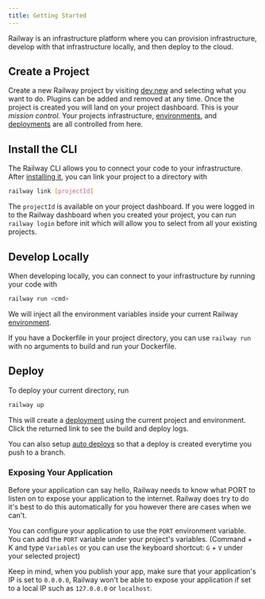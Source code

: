 ```yaml
---
title: Getting Started
---
```


Railway is an infrastructure platform where you can provision infrastructure,
develop with that infrastructure locally, and then deploy to the cloud.

## Create a Project

Create a new Railway project by visiting [dev.new](https://dev.new) and
selecting what you want to do. Plugins can be added and removed at any time.
Once the project is created you will land on your project dashboard. This is
your _mission control_. Your projects infrastructure,
[environments](/environments), and [deployments](/deployment/up) are all
controlled from here.

## Install the CLI

The Railway CLI allows you to connect your code to your infrastructure. After
[installing it](/cli/installation), you can link your project to a directory
with

```bash
railway link [projectId]
```

The `projectId` is available on your project dashboard. If you were logged in to
the Railway dashboard when you created your project, you can run `railway login`
before init which will allow you to select from all your existing projects.

## Develop Locally

When developing locally, you can connect to your infrastructure by running your
code with

```bash
railway run <cmd>
```

We will inject all the environment variables inside your current Railway
[environment](/environments).

If you have a Dockerfile in your project directory, you can use `railway run`
with no arguments to build and run your Dockerfile.

## Deploy

To deploy your current directory, run

```bash
railway up
```

This will create a [deployment](/deployment/up) using the current project and
environment. Click the returned link to see the build and deploy logs.

You can also setup [auto deploys](/deployment/github-triggers) so that a deploy
is created everytime you push to a branch.

### Exposing Your Application

Before your application can say hello, Railway needs to know what PORT to listen on to expose your application to the internet. Railway does try to do it's best to do this automatically for you however there are cases when we can't.

You can configure your application to use the `PORT` environment variable. You can add the `PORT` variable under your project's variables. (Command + K and type `Variables` or you can use the keyboard shortcut: `G` + `V` under your selected project)

Keep in mind, when you publish your app, make sure that your application's IP is set to `0.0.0.0`, Railway won't be able to expose your application if set to a local IP such as `127.0.0.0` or `localhost`.


